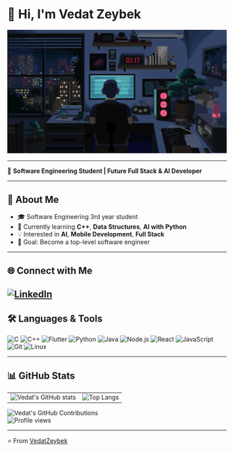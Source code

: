 # 👋 Hi, I'm Vedat Zeybek  

<p align="center">
  <img src="vedat.gif" width="600"/>
</p>

---

🚀 **Software Engineering Student | Future Full Stack & AI Developer**  

---

## 📌 About Me  
- 🎓 Software Engineering 3rd year student  
- 🌱 Currently learning **C++**, **Data Structures**, **AI with Python**  
- 💡 Interested in **AI**, **Mobile Development**, **Full Stack**  
- 🎯 Goal: Become a top-level software engineer
---

## 🌐 Connect with Me  
[![LinkedIn](https://img.shields.io/badge/LinkedIn-Profile-blue?style=for-the-badge&logo=linkedin)](https://www.linkedin.com/in/vedat-zeybek-13a054250/)  
---

## 🛠️ Languages & Tools  
![C](https://img.shields.io/badge/C-00599C?style=flat&logo=c&logoColor=white)
![C++](https://img.shields.io/badge/C++-00599C?style=flat&logo=c%2B%2B&logoColor=white)
![Flutter](https://img.shields.io/badge/Flutter-02569B?style=flat&logo=flutter&logoColor=white)
![Python](https://img.shields.io/badge/Python-3776AB?style=flat&logo=python&logoColor=white)
![Java](https://img.shields.io/badge/Java-007396?style=flat&logo=java&logoColor=white)
![Node.js](https://img.shields.io/badge/Node.js-339933?style=flat&logo=node.js&logoColor=white)
![React](https://img.shields.io/badge/React-20232A?style=flat&logo=react&logoColor=61DAFB)
![JavaScript](https://img.shields.io/badge/JavaScript-F7DF1E?style=flat&logo=javascript&logoColor=black)
![Git](https://img.shields.io/badge/Git-F05032?style=flat&logo=git&logoColor=white)
![Linux](https://img.shields.io/badge/Linux-FCC624?style=flat&logo=linux&logoColor=black)

---

## 📊 GitHub Stats  

<table>
  <tr>
    <td>
      <img src="https://github-readme-stats.vercel.app/api?username=VedatZeybek&show_icons=true&theme=radical" alt="Vedat's GitHub stats" height="150"/>
    </td>
    <td>
      <img src="https://github-readme-stats.vercel.app/api/top-langs/?username=VedatZeybek&layout=compact&theme=radical" alt="Top Langs" height="150"/>
    </td>
  </tr>
</table>

![Vedat's GitHub Contributions](https://github-readme-activity-graph.vercel.app/graph?username=VedatZeybek&theme=react-dark)  
![Profile views](https://komarev.com/ghpvc/?username=VedatZeybek&label=Profile%20views&color=0e75b6&style=flat)


---

⭐️ From [VedatZeybek](https://github.com/VedatZeybek)

